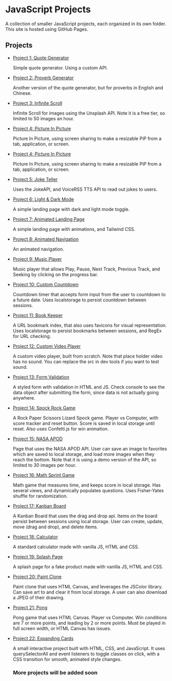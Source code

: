 # JavaScript Projects

A collection of smaller JavaScript projects, each organized in its own folder. This site is hosted using GitHub Pages.

## Projects

- [Project 1: Quote Generator](./0001quoteGenerator/index.html)

  Simple quote generator. Using a custom API.

- [Project 2: Proverb Generator](./0002proverbsGenerator/index.html)

  Another version of the quote generator, but for proverbs in English and Chinese.

- [Project 3: Infinite Scroll](./0003infinityScroll/index.html)

  Infinite Scroll for images using the Unsplash API. Note it is a free tier, so limited to 50 images an hour.

- [Project 4: Picture In Picture](./0004pictureInPicture/index.html)

  Picture In Picture, using screen sharing to make a resizable PiP from a tab, application, or screen.

- [Project 4: Picture In Picture](./0004pictureInPicture/index.html)

  Picture In Picture, using screen sharing to make a resizable PiP from a tab, application, or screen.

- [Project 5: Joke Teller](./0005jokeTeller/index.html)

  Uses the JokeAPI, and VoiceRSS TTS API to read out jokes to users.

- [Project 6: Light & Dark Mode](./0006lightDarkMode/index.html)

  A simple landing page with dark and light mode toggle.

- [Project 7: Animated Landing Page](./0007animatedLandingPage/index.html)

  A simple landing page with animations, and Tailwind CSS.

- [Project 8: Animated Navigation](./0008animatedNavigation/index.html)

  An animated navigation.

- [Project 9: Music Player](./0009musicPlayer/index.html)

  Music player that allows Play, Pause, Next Track, Previous Track, and Seeking by clicking on the progress bar.

- [Project 10: Custom Countdown](./0010customCountdown/index.html)

  Countdown timer that accepts form input from the user to countdown to a future date. Uses localstorage to persist countdown between sessions.

- [Project 11: Book Keeper](./0011bookKeeper/index.html)

  A URL bookmark index, that also uses favicons for visual representation. Uses localstorage to persist bookmarks between sessions, and RegEx for URL checking.

- [Project 12: Custom Video Player](./0012videoPlayer/index.html)

  A custom video player, built from scratch. Note that place holder video has no sound. You can replace the src in dev tools if you want to test sound.

- [Project 13: Form Validation](./0013formValidation/index.html)

  A styled form with validation in HTML and JS. Check console to see the data object after submitting the form, since data is not actually going anywhere.

- [Project 14: Spock Rock Game](./0014spockRockGame/index.html)

  A Rock Paper Scissors Lizard Spock game. Player vs Computer, with score tracker and reset button. Score is saved in local storage until reset. Also uses Confetti.js for win animation.

- [Project 15: NASA APOD](./0015nasaApod/index.html)

  Page that uses the NASA APOD API. User can save an image to favorites which are saved to local storage, and load more images when they reach the bottom. Note that it is using a demo version of the API, so limited to 30 images per hour.

- [Project 16: Math Sprint Game](./0016mathSprint/index.html)

  Math game that measures time, and keeps score in local storage. Has several views, and dynamically populates questions. Uses Fisher-Yates shuffle for randomization.

- [Project 17: Kanban Board](./0017kanbanBoard/index.html)

  A Kanban Board that uses the drag and drop api. Items on the board persist between sessions using local storage. User can create, update, move (drag and drop), and delete items.

- [Project 18: Calculator](./0018calculator/index.html)

  A standard calculator made with vanilla JS, HTML and CSS.

- [Project 19: Splash Page](./0019splashPage/index.html)

  A splash page for a fake product made with vanilla JS, HTML and CSS.

- [Project 20: Paint Clone](./0020paintClone/index.html)

  Paint clone that uses HTML Canvas, and leverages the JSColor library. Can save art to and clear it from local storage. A user can also download a JPEG of their drawing.

- [Project 21: Pong](./0021pong/index.html)

  Pong game that uses HTML Canvas. Player vs Computer. Win conditions are 7 or more points, and leading by 2 or more points. Must be played in full screen width, or HTML Canvas has issues.

- [Project 22: Expanding Cards](./0022expandingCards/index.html)

  A small interactive project built with HTML, CSS, and JavaScript. It uses querySelectorAll and event listeners to toggle classes on click, with a CSS transition for smooth, animated style changes.

  ### More projects will be added soon
